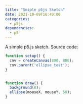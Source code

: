 ```yaml
---
title: "Smiple p5js Sketch"
date: 2021-10-09T16:49:00
categories:
  - p5js
dependencies:
  - p5
---
```


<div id="ellipse_test">
    <script type="text/javascript" src="../assets/p5js/ellipse_test.js"></script>
</div>

A simple p5.js sketch. Source code:

```javascript
function setup() {
  cnv = createCanvas(800, 800);
  cnv.parent('ellipse_test');
}


function draw() {
  background(0);
  ellipse(mouseX, mouseY, 50);
}
```
